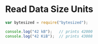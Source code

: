 Read Data Size Units
====================

```js
var bytesized = require("bytesized");

console.log("42 kB");   // prints 42000
console.log("42 KiB");  // prints 43008
```
